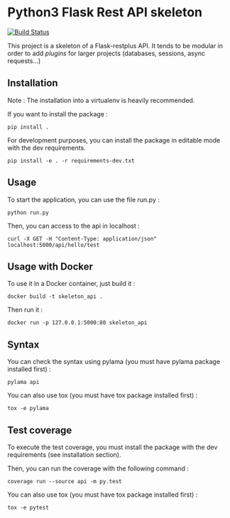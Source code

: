 # Python3 Flask Rest API skeleton

[![Build Status](https://travis-ci.org/MatthieuGouel/python-flask-api-skeleton.svg?branch=master)](https://travis-ci.org/MatthieuGouel/python-flask-api-skeleton)

This project is a skeleton of a Flask-restplus API. It tends to be modular in order to add *plugins* for larger projects (databases, sessions, async requests...)

## Installation

Note : The installation into a virtualenv is heavily recommended.

If you want to install the package :

```
pip install .
```

For development purposes, you can install the package in editable mode with the dev requirements.

```
pip install -e . -r requirements-dev.txt
```

## Usage

To start the application, you can use the file run.py :

```
python run.py
```

Then, you can access to the api in localhost :

```
curl -X GET -H "Content-Type: application/json" localhost:5000/api/hello/test
```

## Usage with Docker

To use it in a Docker container, just build it :

```
docker build -t skeleton_api .
```

Then run it :

```
docker run -p 127.0.0.1:5000:80 skeleton_api
```

## Syntax

You can check the syntax using pylama (you must have pylama package installed first) :

```
pylama api
```

You can also use tox (you must have tox package installed first) :

```
tox -e pylama
```

## Test coverage

To execute the test coverage, you must install the package with the dev requirements (see installation section).

Then, you can run the coverage with the following command :

```
coverage run --source api -m py.test
```

You can also use tox (you must have tox package installed first) :

```
tox -e pytest
```
